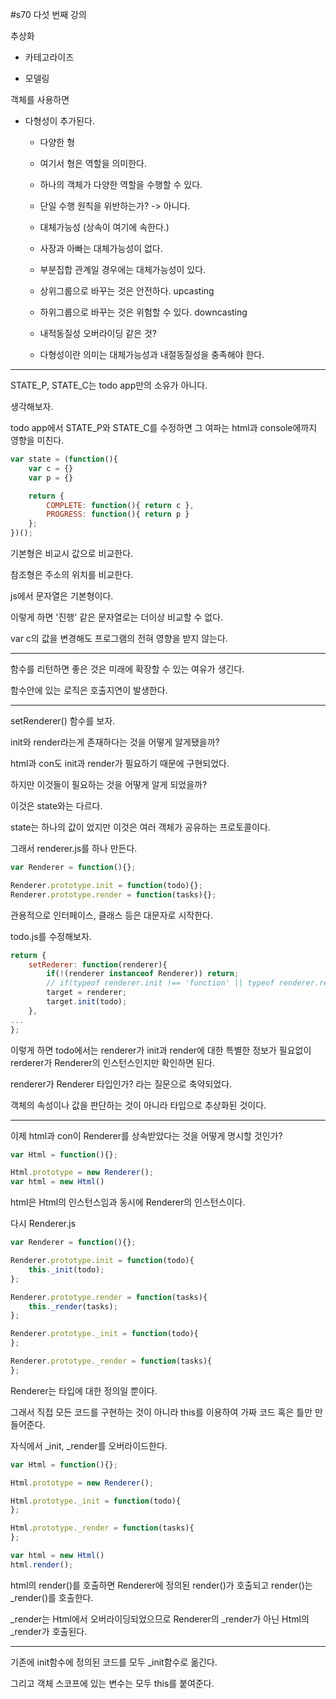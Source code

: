 #s70 다섯 번째 강의

추상화

* 카테고라이즈

* 모델링

객체를 사용하면 

* 다형성이 추가된다.

    * 다양한 형

    * 여기서 형은 역할을 의미한다.

    * 하나의 객체가 다양한 역할을 수행할 수 있다.

    * 단일 수행 원칙을 위반하는가? -> 아니다.

    * 대체가능성 (상속이 여기에 속한다.)

    * 사장과 아빠는 대체가능성이 없다.

    * 부분집합 관계일 경우에는 대체가능성이 있다.

    * 상위그룹으로 바꾸는 것은 안전하다. upcasting

    * 하위그룹으로 바꾸는 것은 위험할 수 있다. downcasting

    * 내적동질성 오버라이딩 같은 것?

    * 다형성이란 의미는 대체가능성과 내절동질성을 충족해야 한다.

----

STATE_P, STATE_C는 todo app만의 소유가 아니다.

생각해보자.

todo app에서 STATE_P와 STATE_C를 수정하면 그 여파는 html과 console에까지 영향을 미친다.

```js
var state = (function(){
    var c = {}
    var p = {}

    return {
        COMPLETE: function(){ return c },
        PROGRESS: function(){ return p }
    };
})();
```

기본형은 비교시 값으로 비교한다.

참조형은 주소의 위치를 비교한다.

js에서 문자열은 기본형이다.

이렇게 하면 '진행' 같은 문자열로는 더이상 비교할 수 없다.

var c의 값을 변경해도 프로그램의 전혀 영향을 받지 않는다.

----

함수를 리턴하면 좋은 것은 미래에 확장할 수 있는 여유가 생긴다.

함수안에 있는 로직은 호출지연이 발생한다.

----

setRenderer() 함수를 보자.

init와 render라는게 존재하다는 것을 어떻게 알게됐을까?

html과 con도 init과 render가 필요하기 때문에 구현되었다.

하지만 이것들이 필요하는 것을 어떻게 알게 되었을까?

이것은 state와는 다르다. 

state는 하나의 값이 었지만 이것은 여러 객체가 공유하는 프로토콜이다.

그래서 renderer.js를 하나 만든다.

```js
var Renderer = function(){}; 

Renderer.prototype.init = function(todo){};
Renderer.prototype.render = function(tasks){};
```

관용적으로 인터페이스, 클래스 등은 대문자로 시작한다.

todo.js를 수정해보자.

```js
return {
    setRederer: function(renderer){
        if(!(renderer instanceof Renderer)) return;
        // if(typeof renderer.init !== 'function' || typeof renderer.render !== 'function') return;
        target = renderer;
        target.init(todo);
    },
...
};
```

이렇게 하면 todo에서는 renderer가 init과 render에 대한 특별한 정보가 필요없이 rerderer가 Renderer의 인스턴스인지만 확인하면 된다.

renderer가 Renderer 타입인가? 라는 질문으로 축약되었다.

객체의 속성이나 값을 판단하는 것이 아니라 타입으로 추상화된 것이다.

----

이제 html과 con이 Renderer를 상속받았다는 것을 어떻게 명시할 것인가?

```js
var Html = function(){};

Html.prototype = new Renderer();
var html = new Html()
```

html은 Html의 인스턴스임과 동시에 Renderer의 인스턴스이다.

다시 Renderer.js

```js
var Renderer = function(){};

Renderer.prototype.init = function(todo){
    this._init(todo);
};

Renderer.prototype.render = function(tasks){
    this._render(tasks);
};

Renderer.prototype._init = function(todo){
};

Renderer.prototype._render = function(tasks){
};
```

Renderer는 타입에 대한 정의일 뿐이다.

그래서 직접 모든 코드를 구현하는 것이 아니라 this를 이용하여 가짜 코드 혹은 틀만 만들어준다.

자식에서 _init, _render를 오버라이드한다.

```js
var Html = function(){};

Html.prototype = new Renderer();

Html.prototype._init = function(todo){
};

Html.prototype._render = function(tasks){
};

var html = new Html()
html.render();
```

html의 render()를 호출하면 Renderer에 정의된 render()가 호출되고 render()는 _render()를 호출한다.

_render는 Html에서 오버라이딩되었으므로 Renderer의 _render가 아닌 Html의 _render가 호출된다.

----

기존에 init함수에 정의된 코드를 모두 _init함수로 옮긴다.

그리고 객체 스코프에 있는 변수는 모두 this를 붙여준다.

